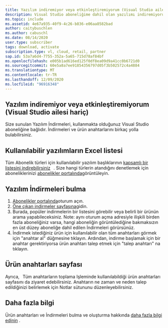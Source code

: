 ```yaml
---
title: Yazılım indiremiyor veya etkinleştiremiyorum (Visual Studio ailesi hariç)
description: Visual Studio aboneliğime dahil olan yazılımı indiremiyorum veya etkinleştiremiyorum (Visual Studio ailesi hariç).
ms.topic: include
ms.assetid: 4e67a935-40f9-4c26-b836-e06aa8582bad
author: caitybuschlen
ms.author: cabuschl
ms.date: 08/14/2020
user.type: subscriber
tags: download, activate
subscription.type: vl, cloud, retail, partner
sap.id: 53a7a6d4-7755-352a-5a65-715d78af84bf
ms.openlocfilehash: e005b1ad616ed125f0df8ea09d9a41cc0b6721d0
ms.sourcegitcommit: 60e5a8a7ee91854356797d05f3b502572c4a4884
ms.translationtype: MT
ms.contentlocale: tr-TR
ms.lasthandoff: 12/09/2020
ms.locfileid: "96916348"
---
```

## <a name="im-unable-to-download-or-activate-software-excluding-visual-studio-family"></a>Yazılım indiremiyor veya etkinleştiremiyorum (Visual Studio ailesi hariç)

Size sunulan Yazılım İndirmeleri, kullanmakta olduğunuz Visual Studio aboneliğine bağlıdır. İndirmeleri ve ürün anahtarlarını birkaç yolla bulabilirsiniz.  

## <a name="excel-list-of-available-software"></a>Kullanılabilir yazılımların Excel listesi 
Tüm Abonelik türleri için kullanılabilir yazılım başlıklarının [kapsamlı bir listesini indirebilirsiniz](https://download.microsoft.com/download/1/5/4/15454442-CF17-47B9-A65D-DF84EF88511B/Visual_Studio_by_Subscription_Level.xlsx)   . Size hangi türlerin atandığını denetlemek için aboneliklerinizi [abonelikler portalında](https://my.visualstudio.com/subscriptions)görüntüleyin.  

## <a name="find-software-downloads"></a>Yazılım İndirmeleri bulma 
1. [Abonelikler portalında](https://my.visualstudio.com/benefits)oturum açın.  
1. [Öne çıkan indirmeler sayfasına](https://my.visualstudio.com/downloads/featured)gidin.  
1. Burada, popüler indirmelerin bir listesini görebilir veya belirli bir ürünün arama yapabileceksiniz. Note: aynı oturum açma adresiyle ilişkili birden fazla aboneliğiniz varsa, hangi aboneliğin görüntülediğine bakmaksızın en üst düzey aboneliğe dahil edilen İndirmeleri görürsünüz.  
4. İndirmek istediğiniz ürün için kullanılabilir olan tüm anahtarları görmek için "anahtar al" düğmesine tıklayın. Ardından, indirme başlamak için bir anahtar gerektiriyorsa ürün anahtarı talep etmek için "talep anahtarı" na tıklayın. 

## <a name="product-keys-page"></a>Ürün anahtarları sayfası 
Ayrıca, [](https://my.visualstudio.com/productkeys)   Tüm anahtarların toplama Işleminde kullanılabildiği ürün anahtarları sayfasını da ziyaret edebilirsiniz. Anahtarın ne zaman ve neden talep edildiğinizi belirlemek için Notlar sütununu düzenleyebilirsiniz. 

## <a name="more-information"></a>Daha fazla bilgi 
Ürün anahtarları ve İndirmeleri bulma ve oluşturma hakkında [daha fazla bilgi edinin](https://docs.microsoft.com/visualstudio/subscriptions/find-keys) .  